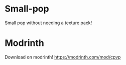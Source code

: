 # Small-pop
Small pop without needing a texture pack!
# Modrinth
Download on modrinth! 
https://modrinth.com/mod/cpvp